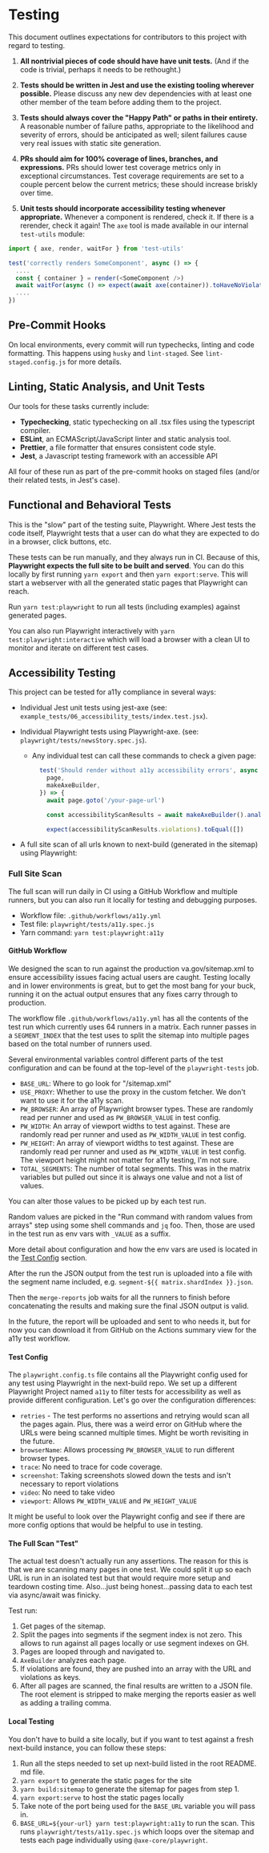 # Testing

This document outlines expectations for contributors to this project with regard to testing.

1. **All nontrivial pieces of code should have have unit tests.** (And if the code is trivial, perhaps it needs to be rethought.)

1. **Tests should be written in Jest and use the existing tooling wherever possible.** Please discuss any new dev dependencies with at least one other member of the team before adding them to the project.

1. **Tests should always cover the "Happy Path" or paths in their entirety.** A reasonable number of failure paths, appropriate to the likelihood and severity of errors, should be anticipated as well; silent failures cause very real issues with static site generation.

1. **PRs should aim for 100% coverage of lines, branches, and expressions.** PRs should lower test coverage metrics only in exceptional circumstances. Test coverage requirements are set to a couple percent below the current metrics; these should increase briskly over time.

1. **Unit tests should incorporate accessibility testing whenever appropriate.** Whenever a component is rendered, check it. If there is a rerender, check it again! The `axe` tool is made available in our internal `test-utils` module:

```javascript
import { axe, render, waitFor } from 'test-utils'

test('correctly renders SomeComponent', async () => {
  ....
  const { container } = render(<SomeComponent />)
  await waitFor(async () => expect(await axe(container)).toHaveNoViolations())
  ....
})
```

## Pre-Commit Hooks

On local environments, every commit will run typechecks, linting and code formatting.
This happens using `husky` and `lint-staged`. See `lint-staged.config.js` for more details.

## Linting, Static Analysis, and Unit Tests

Our tools for these tasks currently include:

- **Typechecking**, static typechecking on all .tsx files using the typescript compiler.
- **ESLint**, an ECMAScript/JavaScript linter and static analysis tool.
- **Prettier**, a file formatter that ensures consistent code style.
- **Jest**, a Javascript testing framework with an accessible API

All four of these run as part of the pre-commit hooks on staged files (and/or their related tests, in Jest's case).

## Functional and Behavioral Tests

This is the "slow" part of the testing suite, Playwright. Where Jest tests the code itself,
Playwright tests that a user can do what they are expected to do in a browser, click buttons, etc.

These tests can be run manually, and they always run in CI. Because of this,
**Playwright expects the full site to be built and served**.
You can do this locally by first running `yarn export` and then `yarn export:serve`.
This will start a webserver with all the generated static pages that Playwright can reach.

Run `yarn test:playwright` to run all tests (including examples) against generated pages.

You can also run Playwright interactively with `yarn test:playwright:interactive` which will load
a browser with a clean UI to monitor and iterate on different test cases.

## Accessibility Testing

This project can be tested for a11y compliance in several ways:

- Individual Jest unit tests using jest-axe (see: `example_tests/06_accessibility_tests/index.test.jsx`).
- Individual Playwright tests using Playwright-axe. (see: `playwright/tests/newsStory.spec.js`).

  - Any individual test can call these commands to check a given page:

    ```js
      test('Should render without a11y accessibility errors', async ({
        page,
        makeAxeBuilder,
      }) => {
        await page.goto('/your-page-url')

        const accessibilityScanResults = await makeAxeBuilder().analyze()

        expect(accessibilityScanResults.violations).toEqual([])
    ```

- A full site scan of all urls known to next-build (generated in the sitemap) using Playwright:

### Full Site Scan

The full scan will run daily in CI using a GitHub Workflow and multiple
runners, but you can also run it locally for testing and debugging purposes.

- Workflow file: `.github/workflows/a11y.yml`
- Test file: `playwright/tests/a11y.spec.js`
- Yarn command: `yarn test:playwright:a11y`

#### GitHub Workflow

We designed the scan to run against the production va.gov/sitemap.xml to
ensure accessibility issues facing actual users are caught. Testing locally
and in lower environments is great, but to get the most bang for your buck,
running it on the actual output ensures that any fixes carry through to
production.

The workflow file `.github/workflows/a11y.yml` has all the contents of the
test run which currently uses 64 runners in a matrix. Each runner passes in
a `SEGMENT_INDEX` that the test uses to split the sitemap into multiple
pages based on the total number of runners used.

Several environmental variables control different parts of the test
configuration and can be found at the top-level of the `playwright-tests` job.

- `BASE_URL`: Where to go look for "/sitemap.xml"
- `USE_PROXY`: Whether to use the proxy in the custom fetcher. We don't want
  to use it for the a11y scan.
- `PW_BROWSER`: An array of Playwright browser types. These are randomly
  read per runner and used as `PW_BROWSER_VALUE` in test config.
- `PW_WIDTH`: An array of viewport widths to test against. These are randomly
  read per runner and used as `PW_WIDTH_VALUE` in test config.
- `PW_HEIGHT`: An array of viewport widths to test against. These are randomly
  read per runner and used as `PW_WIDTH_VALUE` in test config. The viewport
  height might not matter for a11y testing, I'm not sure.
- `TOTAL_SEGMENTS`: The number of total segments. This was in the matrix
  variables but pulled out since it is always one value and not a list of
  values.

You can alter those values to be picked up by each test run.

Random values are picked in the "Run command with random values from arrays"
step using some shell commands and `jq` foo. Then, those are used in the
test run as env vars with `_VALUE` as a suffix.

More detail about configuration and how the env vars are used is located in the
[Test Config](#test-config) section.

After the run the JSON output from the test run is uploaded into a file with
the segment name included, e.g. `segment-${{ matrix.shardIndex }}.json`.

Then the `merge-reports` job waits for all the runners to finish before
concatenating the results and making sure the final JSON output is valid.

In the future, the report will be uploaded and sent to who needs it, but for
now you can download it from GitHub on the Actions summary view for the a11y
test workflow.

#### Test Config

The `playwright.config.ts` file contains all the Playwright config used for
any test using Playwright in the next-build repo. We set up a different
Playwright Project named `a11y` to filter tests for accessibility as well as
provide different configuration. Let's go over the configuration differences:

- `retries` - The test performs no assertions and retrying would scan all
  the pages again. Plus, there was a weird error on GitHub where the URLs
  were being scanned multiple times. Might be worth revisiting in the future.
- `browserName`: Allows processing `PW_BROWSER_VALUE` to run different browser
  types.
- `trace`: No need to trace for code coverage.
- `screenshot`: Taking screenshots slowed down the tests and isn't necessary
  to report violations
- `video`: No need to take video
- `viewport`: Allows `PW_WIDTH_VALUE` and `PW_HEIGHT_VALUE`

It might be useful to look over the Playwright config and see if there are
more config options that would be helpful to use in testing.

#### The Full Scan "Test"

The actual test doesn't actually run any assertions. The reason for this is
that we are scanning many pages in one test. We could split it up so each
URL is run in an isolated test but that would require more setup and
teardown costing time. Also...just being honest...passing data to each test
via async/await was finicky.

Test run:

1. Get pages of the sitemap.
2. Split the pages into segments if the segment index is not zero. This
   allows to run against all pages locally or use segment indexes on GH.
3. Pages are looped through and navigated to.
4. `AxeBuilder` analyzes each page.
5. If violations are found, they are pushed into an array with the URL and
   violations as keys.
6. After all pages are scanned, the final results are written to a JSON file.
   The root element is stripped to make merging the reports easier as well
   as adding a trailing comma.

#### Local Testing

You don't have to build a site locally, but if you want to test against a
fresh next-build instance, you can follow these steps:

1. Run all the steps needed to set up next-build listed in the root README.
   md file.
2. `yarn export` to generate the static pages for the site
3. `yarn build:sitemap` to generate the sitemap for pages from step 1.
4. `yarn export:serve` to host the static pages locally
5. Take note of the port being used for the `BASE_URL` variable you will
   pass in.
6. `BASE_URL=${your-url} yarn test:playwright:a11y` to run the scan. This runs
   `playwright/tests/a11y.spec.js` which loops over the sitemap and tests each page individually using `@axe-core/playwright`.
